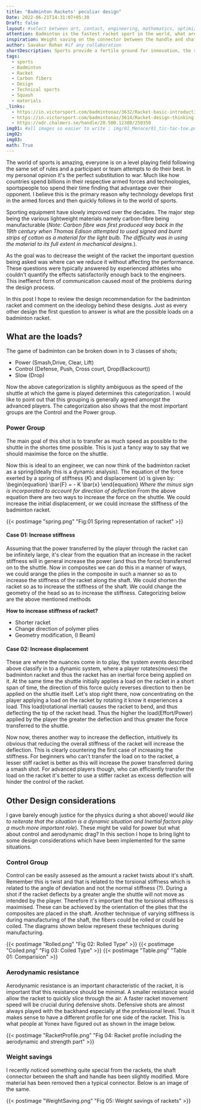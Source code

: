```yaml
---
title: "Badminton Rackets' peculiar design"
Date: 2022-06-21T14:31:07+05:30
Draft: false
layout: #select between art, contact, engineering, mathematics, optimization, sports
attention: Badminton is the fastest racket sport in the world, what are the recent design innovations which allow players to find that extra 0.01 milliseconds improvement in their performance.
inspiration: Weight saving on the connector between the handle and shaft of the latest Astrox series by Yonex.
author: Savakar Rohan #if any collaboration
shortDescription: Sports provide a fertile ground for innovation, the rules bring out creativity amongst enthusiasts to find that one factor to influence their victory. In the world of badminton, this discussion hopes to give ideas to qualify factors such as stiffness for the design and development of high performance rackets.
tags:
  - sports
  - Badminton
  - Racket
  - Carbon fibers
  - Design
  - Technical sports
  - Squash
  - materials
_links:
  - https://in.victorsport.com/badmintonaz/3632/Racket-basic-introduction-Part-2-shaftcap-grip-end-cap
  - https://in.victorsport.com/badmintonaz/3614/Racket-design-thinking-starts-from-How-the-game-is-played
  - https://odr.chalmers.se/handle/20.500.12380/250350
img01: #all images so easier to write ; img/01_Menace/01_tic-tac-toe.png
img02:
img03:
math: True
---
```


The world of sports is amazing, everyone is on a level playing field following the same set of rules and a participant or team attempts to do their best. In my personal opinion it's the perfect substitution to war. Much like how countries spend billions in their respective armed forces and technologies, sportspeople too spend their time finding that advantage over their opponent. I believe this is the primary reason why technology develops first in the armed forces and then quickly follows in to the world of sports.

Sporting equipment have slowly improved over the decades. The major step being the various lightweight materials namely carbon-fibre being manufacturable (_Note: Carbon fibre was first produced way back in the 19th century when Thomas Edison attempted to used signed and burnt strips of cotton as a material for the light bulb. The difficulty was in using the material to its full extent in mechanical designs._).

As the goal was to decrease the weight of the racket the important question being asked was where can we reduce it without affecting the performance. These questions were typically answered by experienced athletes who couldn't quantify the effects satisfactorily enough back to the engineers. This ineffienct form of communication caused most of the problems during the design process.

In this post I hope to review the design recommendation for the badminton racket and comment on the ideology behind these designs. Just as every other design the first question to answer is what are the possible loads on a badminton racket.

## What are the loads?

The game of badminton can be broken down in to 3 classes of shots;

- Power (Smash,Drive, Clear, Lift)
- Control (Defense, Push, Cross court, Drop(Backcourt))
- Slow (Drop)

Now the above categorization is slighlty ambiguous as the speed of the shuttle at which the game is played determines this categorization. I would like to point out that this grouping is generally agreed amongst the advanced players. The categorization also shows that the most important groups are the Control and the Power group.

### Power Group

The main goal of this shot is to transfer as much speed as possible to the shuttle in the shortes time possible. This is just a fancy way to say that we should maximise the force on the shuttle.

Now this is ideal to an engineer, we can now think of the badminton racket as a spring(Ideally this is a dynamic analysis). The equation of the force exerted by a spring of stiffness $(K)$ and displacement $(x)$ is given by:
\begin{equation}
\bar{F} = - K \bar{x}
\end{equation}
_Where the minus sign is incorporated to account for direction of deflection_
From the above equation there are two ways to increase the force on the shuttle. We could increase the initial displacement, or we could increase the stiffness of the badminton racket.

{{< postimage "spring.png" "Fig:01 Spring representation of racket" >}}

#### Case 01: Increase stiffness

Assuming that the power transferred by the player through the racket can be infinitely large, it's clear from the equation that an increase in the racket stiffness will in general increase the power (and thus the force) transferred on to the shuttle. Now in composites we can do this in a manner of ways, we could arange the plies in the composite in such a manner so as to increase the stiffness of the racket along the shaft. We could shorten the racket so as to increase the stiffness of the shaft. We could change the geometry of the head so as to increase the stiffness. Categorizing below are the above mentioned methods

**How to increase stiffness of racket?**

- Shorter racket
- Change direction of polymer plies
- Geometry modification, (I Beam)

#### Case 02: Increase displacement

These are where the nuances come in to play, the system events described above classify in to a dynamic system, where a player rotates(moves) the badminton racket and thus the racket has an inertial force being applied on it. At the same time the shuttle initially applies a load on the racket in a short span of time, the direction of this force quicly reverses direction to then be applied on the shuttle itself. Let's stop right there, now concentrating on the player applying a load on the racket by rotating it know it experiences a load. This load(rotational inertial) causes the racket to bend, and thus deflecting the tip of the racket head. Thus the higher the load(Effort/Power) applied by the player the greater the deflection and thus greater the force transferred to the shuttle.

Now now, theres another way to increase the deflection, intuitively its obvious that reducing the overall stiffness of the racket will increase the deflection. This is clearly countering the first case of increasing the stiffness. For beginners who can't transfer the load on to the racket, a lesser stiff racket is better as this will increase the power transferred during a smash shot. For advanced players though, who can efficiently transfer the load on the racket it's better to use a stiffer racket as excess deflection will hinder the control of the racket.

## Other Design considerations

I gave barely enough justice for the physics during a shot above(_I would like to reiterate that the situation is a dynamic situation and Inertial factors play a much more important role_). These might be valid for power but what about control and aerodynamic drag? In this section I hope to bring light to some design considerations which have been implemented for the same situations.

### Control Group

Control can be easily assesed as the amount a racket twists about it's shaft. Remember this is twist and that is related to the torsional stiffness which is related to the angle of deviation and not the normal stiffness (?). During a shot if the racket deflects by a greater angle the shuttle will not move as intended by the player. Therefore it's important that the torsional stiffness is maximised. These can be achieved by the orientation of the plies that the composites are placed in the shaft. Another technique of varying stiffness is during manufacturing of the shaft, the fibers could be rolled or could be coiled. The diagrams shown below represent these techniques during manufacturing.

{{< postimage "Rolled.png" "Fig 02: Rolled Type" >}}
{{< postimage "Coiled.png" "Fig 03: Coiled Type" >}}
{{< postimage "Table.png" "Table 01: Comparision" >}}

### Aerodynamic resistance

Aerodynamic resistance is an important characteristic of the racket, it is important that this resistance should be minimal. A smaller resistance would allow the racket to quickly slice through the air. A faster racket movement speed will be crucial during defensive shots. Defensive shots are almost always played with the backhand especially at the professional level. Thus it makes sense to have a different profile for one side of the racket. This is what people at Yonex have figured out as shown in the image below.

{{< postimage "RacketProfile.png" "Fig 04: Racket profile including the aerodynamic and strength part" >}}

### Weight savings

I recently noticed something quite special from the rackets, the shaft connector between the shaft and handle has been slightly modified. More material has been removed then a typical connector. Below is an image of the same.

{{< postimage "WeightSaving.png" "Fig 05: Weight savings of rackets" >}}
